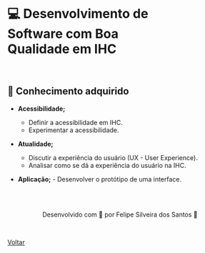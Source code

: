 <h1> 💻 Desenvolvimento de Software com Boa Qualidade em IHC </h1>

<br>

<h2> 🧠 Conhecimento adquirido </h2>

- **Acessibilidade;**
  - Definir a acessibilidade em IHC.
  - Experimentar a acessibilidade.

- **Atualidade;**
  - Discutir a experiência do usuário (UX - User Experience).
  - Analisar como se dá a experiência do usuário na IHC.
- **Aplicação;**
  		- Desenvolver o protótipo de uma interface.

<br><br>

<p align="center"> Desenvolvido com 💜 por Felipe Silveira dos Santos 👋 <p>

<br>

<a href="./README.md">Voltar</a>